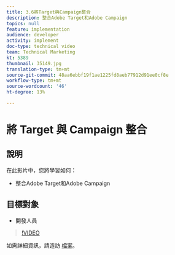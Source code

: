```yaml
---
title: 3.6將Target與Campaign整合
description: 整合Adobe Target和Adobe Campaign
topics: null
feature: implementation
audience: developer
activity: implement
doc-type: technical video
team: Technical Marketing
kt: 5389
thumbnail: 35149.jpg
translation-type: tm+mt
source-git-commit: 48aa6ebbf19f1ae1225fd8aeb77912d91ee0cf8e
workflow-type: tm+mt
source-wordcount: '46'
ht-degree: 13%

---
```



# 將 Target 與 Campaign 整合

## 說明

在此影片中，您將學習如何：

* 整合Adobe Target和Adobe Campaign

## 目標對象

* 開發人員

>[!VIDEO](https://video.tv.adobe.com/v/35149/?quality=12)

如需詳細資訊，請造訪 [檔案](https://docs.adobe.com/content/help/en/target/using/integrate/campaign-and-target.html)。
